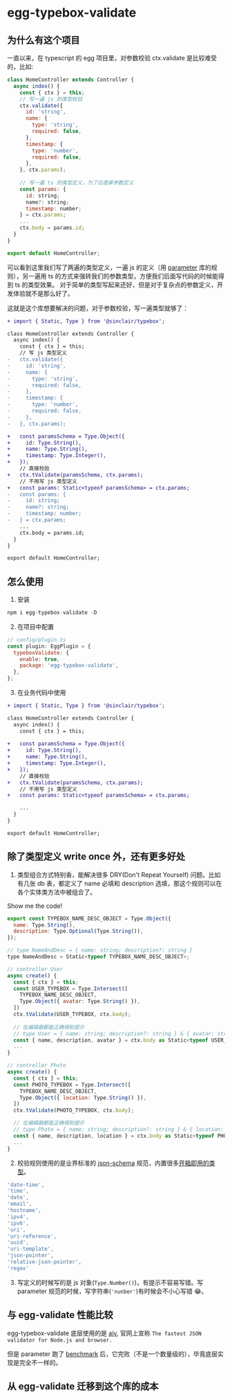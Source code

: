 # egg-typebox-validate

## 为什么有这个项目

一直以来，在 typescript 的 egg 项目里，对参数校验 ctx.validate 是比较难受的，比如:

```js
class HomeController extends Controller {
  async index() {
    const { ctx } = this;
    // 写一遍 js 的类型校验
    ctx.validate({
      id: 'string',
      name: {
        type: 'string',
        required: false,
      },
      timestamp: {
        type: 'number',
        required: false,
      },
    }, ctx.params);
    
    // 写一遍 ts 的类型定义，为了后面拿参数定义
    const params: {
      id: string;
      name?: string;
      timestamp: number;
    } = ctx.params;
    ...
    ctx.body = params.id;
  }
}

export default HomeController;
```

可以看到这里我们写了两遍的类型定义，一遍 js 的定义（用 [parameter](https://github.com/node-modules/parameter) 库的规则），另一遍用 ts 的方式来强转我们的参数类型，方便我们后面写代码的时候能得到 ts 的类型效果。
对于简单的类型写起来还好，但是对于复杂点的参数定义，开发体验就不是那么好了。

这就是这个库想要解决的问题，对于参数校验，写一遍类型就够了：

```diff
+ import { Static, Type } from '@sinclair/typebox';

class HomeController extends Controller {
  async index() {
    const { ctx } = this;
    // 写 js 类型定义
-   ctx.validate({
-     id: 'string',
-     name: {
-       type: 'string',
-       required: false,
-     },
-     timestamp: {
-       type: 'number',
-       required: false,
-     },
-   }, ctx.params);

+   const paramsSchema = Type.Object({
+     id: Type.String(),
+     name: Type.String(),
+     timestamp: Type.Integer(),
+   });
    // 直接校验
+   ctx.tValidate(paramsSchema, ctx.params);
    // 不用写 js 类型定义
+   const params: Static<typeof paramsSchema> = ctx.params;
-   const params: {
-     id: string;
-     name?: string;
-     timestamp: number;
-   } = ctx.params;
    ...
    ctx.body = params.id;
  }
}

export default HomeController;
```

## 怎么使用

1. 安装

```js
npm i egg-typebox-validate -D
```

2. 在项目中配置

```js
// config/plugin.ts
const plugin: EggPlugin = {
  typeboxValidate: {
    enable: true,
    package: 'egg-typebox-validate',
  },
};
```

3. 在业务代码中使用

```diff
+ import { Static, Type } from '@sinclair/typebox';

class HomeController extends Controller {
  async index() {
    const { ctx } = this;
    
+   const paramsSchema = Type.Object({
+     id: Type.String(),
+     name: Type.String(),
+     timestamp: Type.Integer(),
+   });
    // 直接校验
+   ctx.tValidate(paramsSchema, ctx.params);
    // 不用写 js 类型定义
+   const params: Static<typeof paramsSchema> = ctx.params;

    ...
  }
}

export default HomeController;
```

## 除了类型定义 write once 外，还有更多好处

1. 类型组合方式特别香，能解决很多 DRY(Don't Repeat Yourself) 问题。比如有几张 db 表，都定义了 name 必填和 description 选填，那这个规则可以在各个实体类方法中被组合了。

Show me the code!

```js
export const TYPEBOX_NAME_DESC_OBJECT = Type.Object({
  name: Type.String(),
  description: Type.Optional(Type.String()),
});

// type NameAndDesc = { name: string; description?: string }
type NameAndDesc = Static<typeof TYPEBOX_NAME_DESC_OBJECT>;

// controller User
async create() {
  const { ctx } = this;
  const USER_TYPEBOX = Type.Intersect([
    TYPEBOX_NAME_DESC_OBJECT,
    Type.Object({ avatar: Type.String() }),
  ])
  ctx.tValidate(USER_TYPEBOX, ctx.body);
  
  // 在编辑器都能正确得到提示
  // type User = { name: string; description?: string } & { avatar: string }
  const { name, description, avatar } = ctx.body as Static<typeof USER_TYPEBOX>;
  ...
}

// controller Photo
async create() {
  const { ctx } = this;
  const PHOTO_TYPEBOX = Type.Intersect([
    TYPEBOX_NAME_DESC_OBJECT,
    Type.Object({ location: Type.String() }),
  ])
  ctx.tValidate(PHOTO_TYPEBOX, ctx.body);

  // 在编辑器都能正确得到提示
  // type Photo = { name: string; description?: string } & { location: string }
  const { name, description, location } = ctx.body as Static<typeof PHOTO_TYPEBOX>;
  ...
}
```

2. 校验规则使用的是业界标准的 [json-schema](https://json-schema.org/) 规范，内置很多[开箱即用的类型](https://github.com/ajv-validator/ajv-formats#formats)。
 
```js
'date-time', 
'time',
'date',
'email',
'hostname',
'ipv4',
'ipv6',
'uri',
'uri-reference',
'uuid',
'uri-template',
'json-pointer',
'relative-json-pointer',
'regex'
```

3. 写定义的时候写的是 js 对象(`Type.Number()`)，有提示不容易写错。写 parameter 规范的时候，写字符串(`'nunber'`)有时候会不小心写错 😂。

## 与 egg-validate 性能比较

egg-typebox-validate 底层使用的是 [ajv](https://github.com/ajv-validator/ajv), 官网上宣称 `The fastest JSON validator for Node.js and browser.`

但是 parameter 跑了 [benchmark](./benchmark/ajv-vs-paramter.mjs) 后，它完败（不是一个数量级的），毕竟底层实现是完全不一样的。

## 从 egg-validate 迁移到这个库的成本


